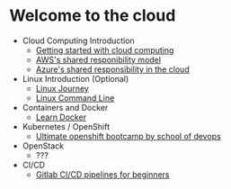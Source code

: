 # Welcome to the cloud

- Cloud Computing Introduction
  - [Getting started with cloud computing](https://www.udemy.com/course/getting-started-with-cloud-computing-level-1/)
  - [AWS's shared responibility model](https://aws.amazon.com/compliance/shared-responsibility-model/)
  - [Azure's shared responsibility in the cloud](https://docs.microsoft.com/en-us/azure/security/fundamentals/shared-responsibility)
- Linux Introduction (Optional)
  - [Linux Journey](https://linuxjourney.com/)
  - [Linux Command Line](https://www.udemy.com/course/linux-command-line-volume1/) 
- Containers and Docker
  - [Learn Docker](https://www.udemy.com/course/learn-docker/)
- Kubernetes / OpenShift
  - [Ultimate openshift bootcamp by school of devops](https://www.udemy.com/course/ultimate-openshift-bootcamp-by-school-of-devops/)
- OpenStack
  - ???
- CI/CD
  - [Gitlab CI/CD pipelines for beginners](https://www.udemy.com/course/gitlab-ci-pipelines-ci-cd-and-devops-for-beginners/)